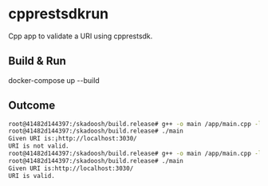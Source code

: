 # cpprestsdkrun
Cpp app to validate a URI using cpprestsdk. 

## Build & Run
docker-compose up --build 

## Outcome

```sh
root@41482d144397:/skadoosh/build.release# g++ -o main /app/main.cpp -lboost_system -lcrypto -lssl -lcpprest -lpthread
root@41482d144397:/skadoosh/build.release# ./main 
Given URI is:¡http://localhost:3030/
URI is not valid.
root@41482d144397:/skadoosh/build.release# g++ -o main /app/main.cpp -lboost_system -lcrypto -lssl -lcpprest -lpthread
root@41482d144397:/skadoosh/build.release# ./main 
Given URI is:http://localhost:3030/
URI is valid.

```

